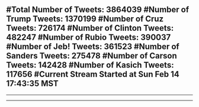 #Total Number of Tweets: 3864039 
#Number of Trump Tweets: 1370199
#Number of Cruz Tweets: 726174
#Number of Clinton Tweets: 482247
#Number of Rubio Tweets: 390037
#Number of Jeb! Tweets: 361523
#Number of Sanders Tweets: 275478
#Number of Carson Tweets: 142428
#Number of Kasich Tweets: 117656
#Current Stream Started at Sun Feb 14 17:43:35 MST
---
---
---
